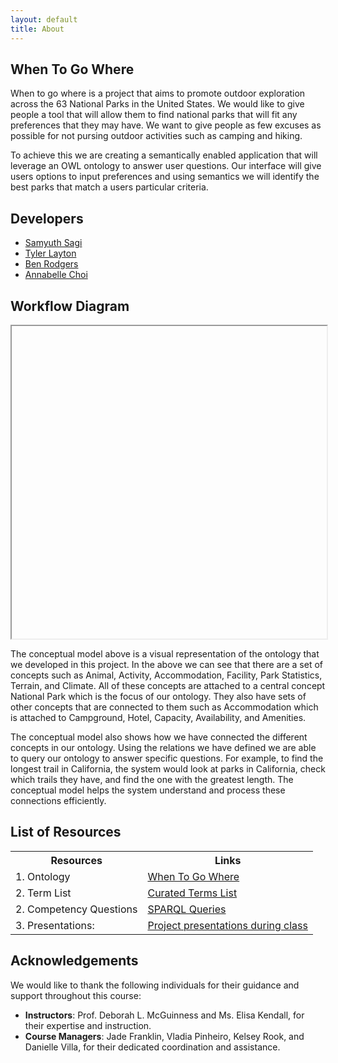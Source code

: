 ```yaml
---
layout: default
title: About
---
```


## When To Go Where

When to go where is a project that aims to promote outdoor exploration across the 63 National Parks in the United States. We would like to give people a tool that will allow them to find national parks that will fit any preferences that they may have. We want to give people as few excuses as possible for not pursing outdoor activities such as camping and hiking.

To achieve this we are creating a semantically enabled application that will leverage an OWL ontology to answer user questions. Our interface will give users options to input preferences and using semantics we will identify the best parks that match a users particular criteria.

## Developers

- [Samyuth Sagi](https://github.com/Samyuth)
- [Tyler Layton](https://github.com/TylerLayton123)
- [Ben Rodgers](https://github.com/benrodgers14)
- [Annabelle Choi](https://github.com/snoopy0328)

## Workflow Diagram
<iframe scr = "images/OE12_WhenToGoWhere_ConceptualModel.png" style = "width:100%; height: 500px"></iframe>

The conceptual model above is a visual representation of the ontology that we developed in this project. In the above we can see that there are a set of concepts such as Animal, Activity, Accommodation, Facility, Park Statistics, Terrain, and Climate. All of these concepts are attached to a central concept National Park which is the focus of our ontology. They also have sets of other concepts that are connected to them such as Accommodation which is attached to Campground, Hotel, Capacity, Availability, and Amenities.
	
The conceptual model also shows how we have connected the different concepts in our ontology. Using the relations we have defined we are able to query our ontology to answer specific questions. For example, to find the longest trail in California, the system would look at parks in California, check which trails they have, and find the one with the greatest length. The conceptual model helps the system understand and process these connections efficiently.

## List of Resources

<table>
  <tr>
    <th>Resources</th>
    <th>Links</th>
  </tr>
  <tr>
    <td>1. Ontology</td>
    <td><a href="https://when-to-go-where--rpi-ontology-engineering.netlify.app/oe2024/when-to-go-where/ontology">When To Go Where</a></td>
  </tr>
  <tr>
    <td>2. Term List</td>
    <td><a href="https://when-to-go-where--rpi-ontology-engineering.netlify.app/oe2024/when-to-go-where/termlist">Curated Terms List</a> </td>
  </tr>
  <tr>
    <td>2. Competency Questions</td>
    <td><a href="https://when-to-go-where--rpi-ontology-engineering.netlify.app/oe2024/when-to-go-where/demo">SPARQL Queries</a> </td>
  </tr>
  <tr>
    <td>3. Presentations:</td>
    <td><a href="https://when-to-go-where--rpi-ontology-engineering.netlify.app/oe2024/when-to-go-where/presentations">Project presentations during class</a> </td>
  </tr>
</table>

## Acknowledgements

We would like to thank the following individuals for their guidance and support throughout this course:

- **Instructors**: Prof. Deborah L. McGuinness and Ms. Elisa Kendall, for their expertise and instruction.
- **Course Managers**: Jade Franklin, Vladia Pinheiro, Kelsey Rook, and Danielle Villa, for their dedicated coordination and assistance.